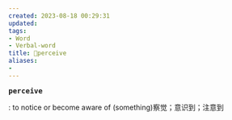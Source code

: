 ```yaml
---
created: 2023-08-18 00:29:31
updated: 
tags: 
- Word
- Verbal-word
title: 🚩perceive
aliases:
- 
---
```


<pre><strong>perceive</strong></pre>
: to notice or become aware of (something)察觉；意识到；注意到